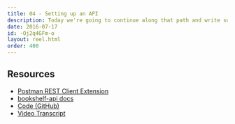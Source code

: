 ```yaml
---
title: 04 - Setting up an API
description: Today we're going to continue along that path and write some back-end code to set up a RESTful API that will allow us to do basic create, cread, update and delete operations on out database. This will give us the power to store persistent data from the front-end of our application in our postgres database.
date: 2016-07-17
id: -Oj2q4GFm-o
layout: reel.html
order: 400
---
```


## Resources

* [Postman REST Client Extension](https://chrome.google.com/webstore/detail/postman-rest-client/fdmmgilgnpjigdojojpjoooidkmcomcm)
* [bookshelf-api docs](https://github.com/alarner/bookshelf-api)
* [Code (GitHub)](https://github.com/alarner/perk-six-degrees/commit/4f54b5fe47f1455f1c97975a9c505a36fd9a7c09)
* [Video Transcript](https://github.com/alarner/perk-reel/blob/master/six-degrees/04%20-%20Setting%20up%20an%20API/transcript.md)